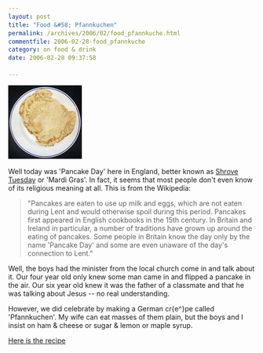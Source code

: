 ```yaml
---
layout: post
title: "Food &#58; Pfannkuchen"
permalink: /archives/2006/02/food_pfannkuche.html
commentfile: 2006-02-28-food_pfannkuche
category: on food & drink
date: 2006-02-28 09:37:58

---
```


<a href="/assets/images/Pfannkuchen.jpg"><img src="/assets/images/Pfannkuchen-thumb.jpg" width="150" height="150" alt="Pfannkuchen" title="Pfannkuchen" class="photo right" /></a>

Well today was 'Pancake Day' here in England, better known as [Shrove Tuesday](http://en.wikipedia.org/wiki/Shrove_Tuesday) or 'Mardi Gras'. In fact, it seems that most people don't even know of its religious meaning at all. This is from the Wikipedia:

> "Pancakes are eaten to use up milk and eggs, which are not eaten during Lent and would otherwise spoil during this period. Pancakes first appeared in English cookbooks in the 15th century. In Britain and Ireland in particular, a number of traditions have grown up around the eating of pancakes. Some people in Britain know the day only by the name 'Pancake Day' and some are even unaware of the day's connection to Lent."

Well, the boys had the minister from the local church come in and talk about it. Our four year old only knew some man came in and flipped a pancake in the air. Our six year old knew it was the father of a classmate and that he was talking about Jesus -- no real understanding.

However, we did celebrate by making a German cr{e^}pe called 'Pfannkuchen'. My wife can eat masses of them plain, but the boys and I insist on ham & cheese or sugar & lemon or maple syrup.

[Here is the recipe](https://www.mahnke.net/recipe/index.cgi?page=open&key=20062193655)
